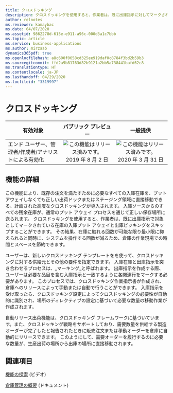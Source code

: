 ```yaml
---
title: クロスドッキング
description: クロスドッキングを使用すると、作業者は、既に出庫指示に対してマークされている在庫の入庫プット アウェイと出庫ピッキングをスキップすることができます。
author: relnotes
ms.reviewer: kamaybac
ms.date: 04/07/2020
ms.assetid: 9862278d-615e-e911-a96c-000d3a1c7bbb
ms.topic: article
ms.service: business-applications
ms.author: mirzaab
dynamics365pdf: true
ms.openlocfilehash: a8c600f0658cd325ee919daf0c8784f3bd2b59b3
ms.sourcegitcommit: ffd2a9b81763d82b9121a2bb5a738441bafd62c8
ms.translationtype: HT
ms.contentlocale: ja-JP
ms.lasthandoff: 04/29/2020
ms.locfileid: "3319997"
---
```

# <a name="cross-docking"></a>クロスドッキング


| 有効対象    |  パブリック プレビュー | 一般提供 | 
| ---------- | :----------: |:----------: |
|エンド ユーザー、管理者/作成者/アナリストによる有効化|![この機能はリリース済みです。](/dynamics365-release-plan/media/green-checkmark.png "この機能はリリース済みです。") 2019 年 8 月 2 日| ![この機能はリリース済みです。](/dynamics365-release-plan/media/green-checkmark.png "この機能はリリース済みです。") 2020 年 3 月 31 日|






## <a name="feature-details"></a>機能の詳細
<!--feature detail start -->
この機能により、既存の注文を満たすために必要なすべての入庫在庫を、プット アウェイしなくても正しい出荷ドックまたはステージング領域に直接移動できる、計画された高度なクロスドッキングが導入されます。 入庫ソースからのすべての残余在庫が、通常のプット アウェイ プロセスを通じて正しい保存場所に送られます。 クロスドッキングを使用すると、作業者は、既に出庫指示で対象としてマークされている在庫の入庫プット アウェイと出庫ピッキングをスキップすることができます。 その結果、在庫に触れる回数が可能な限り最小限に抑えられると同時に、システムを操作する回数が減るため、倉庫の作業現場での時間とスペースを節約できます。 

ユーザーは、新しいクロスドッキング テンプレートをを使って、クロスドッキングに対する供給元とその他の要件を指定できます。 入庫在庫と出庫指示を突き合わせるプロセスは、_マーキング_と呼ばれます。 出庫指示を作成する際、ユーザーは必要な品目を含む入庫指示と一致するように各関連行をマークする必要があります。 このプロセスでは、クロスドッキング作業指示書が作成され、倉庫へのリリースによって手動または自動で行うことができます。 入庫指示を受け取ったら、クロスドッキング設定によってクロスドッキングの必要性が自動的に識別され、場所のディレクティブの設定に基づいて必要な数量の移動作業が作成されます。

自動リリース出荷機能は、クロスドッキング フレームワークに基づいています。また、クロスドッキング戦略をサポートしており、需要数量を供給する製造オーダーが完了したと報告されたときに販売注文または移動オーダーを倉庫に自動的にリリースできます。 このようにして、需要オーダーを履行するのに必要な数量が、生産出荷の場所から出庫の場所に直接移動されます。
<!--feature detail end -->










## <a name="see-also"></a>関連項目
[機能の探索](https://www.microsoft.com/videoplayer/embed/RE4f7LF) (ビデオ)

<!--docs start-->
[倉庫管理の概要](https://docs.microsoft.com/dynamics365/supply-chain/warehousing/warehouse-management-overview) (ドキュメント)
<!--docs end-->
